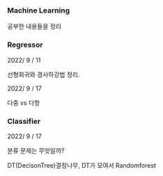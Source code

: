 ### Machine Learning

공부한 내용들을 정리


### Regressor

2022/ 9 / 11

선형회귀와 경사하강법 정리.

2022/ 9 / 17

다중 vs 다항

### Classifier

2022/ 9 / 17

분류 문제는 무엇일까?

DT(DecisonTree)결정나무, DT가 모여서 Randomforest

